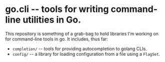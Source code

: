 # go.cli -- tools for writing command-line utilities in Go.

This repository is something of a grab-bag to hold libraries I'm
working on for command-line tools in go. It includes, thus far:

- `completion/` -- tools for providing autocompletion to golang CLIs.
- `config/` -- a library for loading configuration from a file using a `FlagSet`.
